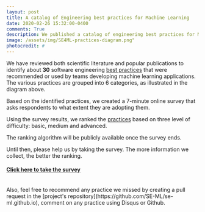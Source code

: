```yaml
---
layout: post
title: A catalog of Engineering best practices for Machine Learning
date: 2020-02-26 15:32:00-0400
comments: True
description: We published a catalog of engineering best practices for ML applications.
image: /assets/img/SE4ML-practices-diagram.png"
photocredit: #
---
```


We have reviewed both scientific literature and popular publications to identify about **30** software engineering [best practices](/practices) that were recommended or used by teams developing machine learning applications.
The various practices are grouped into 6 categories, as illustrated in the diagram above.

Based on the identified practices, we created a 7-minute online survey that asks respondents to what extent they are adopting them.

Using the survey results, we ranked the [practices](/practices) based on three level of difficulty: basic, medium and advanced.

The ranking algorithm will be publicly available once the survey ends.

Until then, please help us by taking the survey. The more information we collect, the better the ranking.

#### [Click here to take the survey](/survey/)

<br>
Also, feel free to recommend any practice we missed by creating a pull request in the [project's repository](https://github.com/SE-ML/se-ml.github.io), comment on any practice using Disqus or Github.




<!-- We will share the results of the survey on this website.

If you want to know more about the survey, or you want to be notified when the results are available, please contact <a href="mailto:j.m.w.visser@liacs.leidenuniv.nl"> Joost Visser</a>.

If you are interested in the literature we collected while creating our survey, check out our <a href="https://github.com/SE-ML/awesome-seml/blob/master/readme.md" target="_blank">awesome list</a>!

 -->

